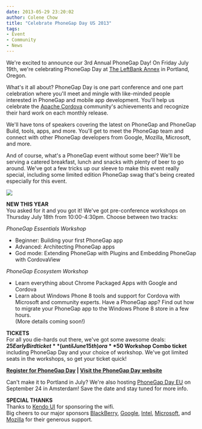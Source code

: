 ```yaml
---
date: 2013-05-29 23:20:02
author: Colene Chow
title: "Celebrate PhoneGap Day US 2013"
tags:
- Event
- Community
- News
---
```


We're excited to announce our 3rd Annual PhoneGap Day! On Friday July 19th, we're celebrating PhoneGap Day at [The LeftBank Annex](http://leftbankannex.com) in Portland, Oregon.

What's it all about? PhoneGap Day is one part conference and one part celebration where you'll meet and mingle with like-minded people interested in PhoneGap and mobile app development. You'll help us celebrate the [Apache Cordova](http://cordova.io) community's achievements and recognize their hard work on each monthly release. 

We'll have tons of speakers covering the latest on PhoneGap and PhoneGap Build, tools, apps, and more. You'll get to meet the PhoneGap team and connect with other PhoneGap developers from Google, Mozilla, Microsoft, and more.

And of course, what's a PhoneGap event without some beer? We'll be serving a catered breakfast, lunch and snacks with plenty of beer to go around. We've got a few tricks up our sleeve to make this event really special, including some limited edition PhoneGap swag that's being created especially for this event.

![](/blog/uploads/2013-05/pgday12.jpg)

**NEW THIS YEAR**  
You asked for it and you got it!  We've got pre-conference workshops on Thursday July 18th from 10:00-4:30pm. Choose between two tracks:

*PhoneGap Essentials Workshop*  
* Beginner: Building your first PhoneGap app  
* Advanced: Architecting PhoneGap apps  
* God mode: Extending PhoneGap with Plugins and Embedding PhoneGap with CordovaView

*PhoneGap Ecosystem Workshop*
* Learn everything about Chrome Packaged Apps with Google and Cordova  
* Learn about Windows Phone 8 tools and support for Cordova with Microsoft and community experts. Have a PhoneGap app? Find out how to migrate your PhoneGap app to the Windows Phone 8 store in a few hours.  
(More details coming soon!)

**TICKETS**  
For all you die-hards out there, we've got some awesome deals: **$25 Early Bird ticket** (until June 15th) or a **$50 Workshop Combo ticket** including PhoneGap Day and your choice of workshop. We've got limited seats in the workshops, so get your ticket quick!

**[Register for PhoneGap Day](http://pgday13.eventbrite.com) | [Visit the PhoneGap Day website](http://pgday.phonegap.com/us2013)**

Can't make it to Portland in July? We're also hosting [PhoneGap Day EU](http://pgday.phonegap.com) on September 24 in Amsterdam! Save the date and stay tuned for more info.

**SPECIAL THANKS**  
Thanks to [Kendo UI](http://www.kendoui.com/) for sponsoring the wifi.  
Big cheers to our major sponsors [BlackBerry](http://blackberry.com), [Google](http://chrome.com), [Intel](http://intel.com), [Microsoft](http://windowsphone.com), and [Mozilla](http://mozilla.org) for their generous support. 
